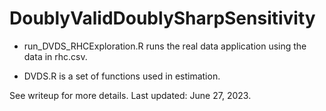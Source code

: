 # DoublyValidDoublySharpSensitivity


- run_DVDS_RHCExploration.R runs the real data application using the data in rhc.csv.

- DVDS.R is a set of functions used in estimation. 

See writeup for more details. Last updated: June 27, 2023.